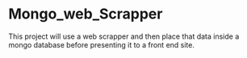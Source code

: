 # Mongo_web_Scrapper
This project will use a web scrapper and then place that data inside a mongo database before presenting it to a front end site.
